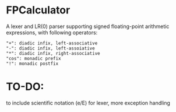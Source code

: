 # FPCalculator

A lexer and LR(0) parser supporting signed floating-point arithmetic expressions, with following operators:
 ```
"+": diadic infix, left-associative
"-": diadic infix, left-assoiative
"*": diadic infix, right-associative
"cos": monadic prefix
"!": monadic postfix
```

# TO-DO:

to include scientific notation (e/E) for lexer, more exception handling
